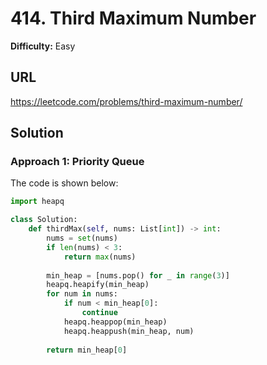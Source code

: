 # 414. Third Maximum Number
**Difficulty:** Easy

## URL

https://leetcode.com/problems/third-maximum-number/

## Solution

### Approach 1: Priority Queue

The code is shown below:

```python
import heapq

class Solution:
    def thirdMax(self, nums: List[int]) -> int:
        nums = set(nums)
        if len(nums) < 3:
            return max(nums)
        
        min_heap = [nums.pop() for _ in range(3)]
        heapq.heapify(min_heap)
        for num in nums:
            if num < min_heap[0]:
                continue
            heapq.heappop(min_heap)
            heapq.heappush(min_heap, num)
            
        return min_heap[0]
```

